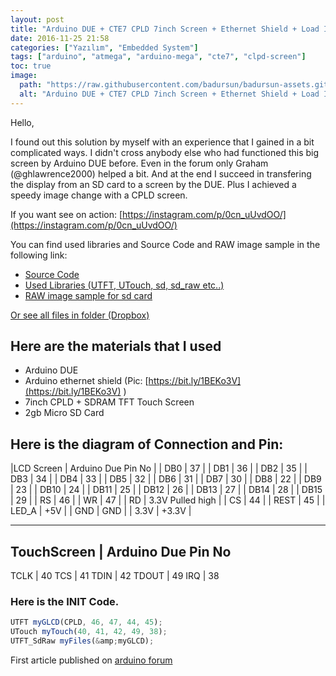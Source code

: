 ```yaml
---
layout: post
title: "Arduino DUE + CTE7 CPLD 7inch Screen + Ethernet Shield + Load Image From SD"
date: 2016-11-25 21:58
categories: ["Yazılım", "Embedded System"]
tags: ["arduino", "atmega", "arduino-mega", "cte7", "clpd-screen"]
toc: true
image:
  path: "https://raw.githubusercontent.com/badursun/badursun-assets.github.io/refs/heads/main/img/cte7-cpld-66eea98694d3f.webp"
  alt: "Arduino DUE + CTE7 CPLD 7inch Screen + Ethernet Shield + Load Image From SD"
---
```


Hello,

I found out this solution by myself with an experience that I gained in a bit complicated ways. I didn't cross anybody else who had functioned this big screen by Arduino DUE before. Even in the forum only Graham (@ghlawrence2000) helped a bit. And at the end I succeed in transfering the display from an SD card to a screen by the DUE. Plus I achieved a speedy image change with a CPLD screen.

If you want see on action: [https://instagram.com/p/0cn_uUvdOO/](https://instagram.com/p/0cn_uUvdOO/)

You can find used libraries and Source Code and RAW image sample in the following link:

- [Source Code](https://www.dropbox.com/s/6689uavv9c7zkbd/CPLD_screen.rar?dl=0)
- [Used Libraries (UTFT, UTouch, sd, sd_raw etc..)](https://www.dropbox.com/s/fk6sysbadje6u3a/libraries.rar?dl=0)
- [RAW image sample for sd card](https://www.dropbox.com/s/t4nznrh6s2nlnky/SD_raw_image.rar?dl=0)

[Or see all files in folder (Dropbox)](https://www.dropbox.com/sh/skv0rdg1x3ofimo/AAAOEytnwqcMs8s6yWxkR-hEa?dl=0)

## Here are the materials that I used
- Arduino DUE
- Arduino ethernet shield  (Pic: [https://bit.ly/1BEKo3V](https://bit.ly/1BEKo3V) )
- 7inch CPLD + SDRAM TFT Touch Screen
- 2gb Micro SD Card

## Here is the diagram of Connection and Pin:

|LCD Screen        |   Arduino Due Pin No |
| DB0               |   37 |
| DB1               |   36 |
| DB2               |   35 |
| DB3               |   34 |
| DB4               |   33 |
| DB5               |   32 |
| DB6               |   31 |
| DB7               |   30 |
| DB8               |   22 |
| DB9               |   23 |
| DB10              |   24 |
| DB11              |   25 |
| DB12              |   26 |
| DB13              |   27 |
| DB14              |   28 |
| DB15              |   29 |
| RS                |   46 |
| WR                |   47 |
| RD                |   3.3V Pulled high |
| CS                |   44 |
| REST              |   45 |
| LED_A             |   +5V |
| GND               |   GND |
| 3.3V              |   +3.3V |

-----------------------------------------------------------------
TouchScreen      |   Arduino Due Pin No
-----------------------------------------------------------------
TCLK             |   40
TCS              |   41
TDIN             |   42
TDOUT            |   49
IRQ              |   38

### Here is the INIT Code.

```javascript
UTFT myGLCD(CPLD, 46, 47, 44, 45);
UTouch myTouch(40, 41, 42, 49, 38);
UTFT_SdRaw myFiles(&amp;myGLCD);
```

First article published on [arduino forum](https://forum.arduino.cc/index.php?topic=309817.0)
